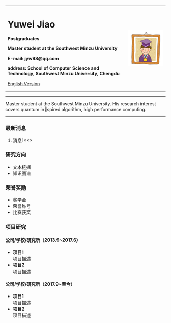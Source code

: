 <div>
<table border="0">
  <tr>
    <td width="75%">
      <h1>Yuwei Jiao</h1>
      <p><b>Postgraduates</b></p>
      <p><b>Master student at the Southwest Minzu University</b></p>
      <p><b>E-mail: jyw98@qq.com</b></p>
      <p><b>address: School of Computer Science and Technology, Southwest Minzu University, Chengdu</b></p>
      <p><a href="/index-en.html">English Version</a></p>
    </td>
    <td width="25%">
      <img src="/zhengjianzhao.jpg" width="100%">
    </td>
  </tr>
</table>
</div>

---

Master student at the Southwest Minzu University. His research interest covers quantum inspired algorithm, high performance computing.

---

### 最新消息
1. 消息1×××

### 研究方向
- 文本挖掘
- 知识图谱

### 荣誉奖励
- 奖学金
- 荣誉称号
- 比赛获奖

### 项目研究
#### 公司/学校/研究所（2013.9~2017.6）
- **项目1**  
项目描述
- **项目2**  
项目描述

#### 公司/学校/研究所（2017.9~至今）
- **项目1**  
项目描述
- **项目2**  
项目描述
